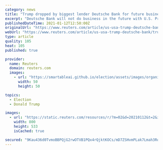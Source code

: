 ```yaml
---
category: news
title: "Trump dropped by biggest lender Deutsche Bank for future business: NYT"
excerpt: "Deutsche Bank will not do business in the future with U.S. President Donald Trump or his companies in the wake of his supporters' assault on the U.S. Capitol, the New York Times reported."
publishedDateTime: 2021-01-12T12:50:00Z
originalUrl: "https://www.reuters.com/article/us-usa-trump-deutsche-bank/trump-dropped-by-biggest-lender-deutsche-bank-for-future-business-nyt-idUKKBN29H0PM"
webUrl: "https://www.reuters.com/article/us-usa-trump-deutsche-bank/trump-dropped-by-biggest-lender-deutsche-bank-for-future-business-nyt-idUKKBN29H0PM"
type: article
quality: 105
heat: 105
published: true

provider:
  name: Reuters
  domain: reuters.com
  images:
    - url: "https://smartableai.github.io/election/assets/images/organizations/reuters.com-50x50.jpg"
      width: 50
      height: 50

topics:
  - Election
  - Donald Trump

images:
  - url: "https://static.reuters.com/resources/r/?m=02&d=20210112&t=2&i=1547458224&r=LYNXMPEH0B0CB&w=800"
    width: 800
    height: 533
    isCached: true

secured: "9Kau436d0TvmoBBPQjG2rwOTVB1PQx4rQjktKOCs/mD7ZSHvmPLak7Lmah3RqeWhGj/Q18BR6CO2yvCSo86woGLuBhVKRKrQirPpzFVhhRnRF18KvmQP2Zee9m3pWPfJ8MwvTihpN9rVKfZ3GKh4ypUTIBdlG+7QbQutgL14fjuWMfm6g65fKbeWu+P3keipYufJRCYL4T/zgnKYDf9SApfjBpwtxZthbtpZRjiRcbYJPDptno02wl8o9P+TkwarJxFW4uuF0CbfcyWaDR2cYMpOfZarn0l1v+3CF91Pask7QL5Ow1vllUXqR08MZoB4VT51Z9tIrY+2W/Pa34JA+Qvifoj1hClw9Z6Whv/gT3k=;OGtnsoSgGK2UqS6PEne5Sw=="
---
```


